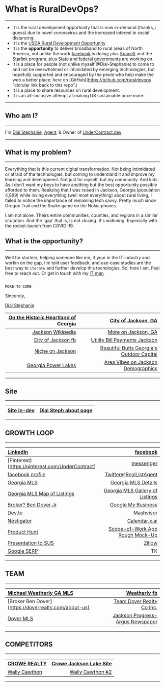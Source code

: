 # What is RuralDevOps?
---
- It is the rural development opportunity that is now in-demand (thanks, i guess) due to novel coronavirus and the increased interest in social distancing. 
- It is the [USDA Rural Development Opportunity](https://www.rd.usda.gov/programs-services "List of programs & Services by USDA")
- It is the **opportunity** to deliver broadband to rural areas of North America, not unlike the work [facebook](https://connectivity.fb.com/rural-access/) is doing; plus [SpaceX](https://spacex.com) and the [Starlink](https://www.starlink.com/) program, plus [State](https://broadband.georgia.gov/) and [federal governments](https://www.usda.gov/broadband) are working on. 
- It is a place for people (not unlike myself @Dial-Stephanie) to come to and not be overwhelmed or intimidated by emerging technologies, but hopefully supported and encouraged by the peole who help make the web a better place; here on [GitHub](https://github.com/ruraldevops "cicrular link back to this repo".)
- It is a place to share resources on rural development.
- It is an all-inclusive attempt at making US sustainable once more. 

---

## Who am I?
---
I'm [Dial Stephanie](https://dialstephanie.ihouseelite.com/about), [Agent](https://dialedin.georgiamls.com), & Owner of [UnderContract.dev](https://dialstephanie.ihouseelite.com "temp domain need help connecting SSL to iHouseWeb host and not getting any support")

---

## What is my problem? 
---
Everything that is this current digital transformation. Not being intimidated or afraid of the technologies, but coming to understand it and improve my learning and development. Not just for myself, but my community. And kids. As I don't want my boys to have anything but the best opportunity possible afforded to them. Realizing that I was raised in Jackson, Georgia (population 4,999) while loving everything (well most everything) about rural living, I failed to notice the importance of remaining tech savvy. Pretty much since Oregon Trail and the Snake game on the Nokia phones. 

I am not alone. Theirs entire communities, counties, and regions in a similar situtation. And the 'gap' that is, is not closing. It's widening. Especially with the rocket-launch from COVID-19. 

## What is the opportunity? 
---
Well for starters, helping someone like me, if your in the IT industry and workin on the gap, I'm told user feedback, and use-case studies are the best way to `iterate` and further develop this tecnologies. So, here I am. Feel free to reach out. Or get in touch with my [IT man](https://oudcollective.github.io/Qualitative-Self "wannabe IT man, struggling with further proficiency himself, while being a boot-strapped entity in partnership to develop a shared dream; sustainable living in rural Georgia")

```

MORE TO COME 

```


Sincerely, 


[Dial Stephanie](https://mailto:DialSteph@undercontract.dev)


[On the Historic Heartland of Georgia](https://www.exploregeorgia.org/region/historic-heartland) | [City of Jackson, GA](https://www.cityofjacksonga.com/)    
---:|---:    
[Jackson Wikipedia](https://en.wikipedia.org/wiki/Jackson,_Georgia) | [More on Jackson, GA](https://www.exploregeorgia.org/city/jackson)
[City of Jackson fb](https://www.facebook.com/CityofJacksonGA/) | [Utility Bill Payments Jackson](https://www.municipalonlinepayments.com/jacksonga/utilities)   
[Niche on Jackson](https://www.niche.com/places-to-live/jackson-butts-ga/) | [Beautiful Butts Georgia's Outdoor Capital](https://buttscountyga.com/)    
[Georgia Power Lakes](http://georgiapowerlakes.com/lakejackson/) | [Area Vibes on Jackson Demographics](https://www.areavibes.com/jackson-ga/demographics/)

---

## Site   
---

[Site in-dev](https://dialstephanie.ihouseelite.com) | [Dial Steph about page](https://dialstephanie.ihouseelite.com/about)   
 ---:|---:

---

## GROWTH LOOP 
---

 [LinkedIn](https://linkedin.com/in/dial-stephanie) | [facebook](https://facebook.com/BrokerBenDover) 
:---|---:    
| [Pinterest)(https://pinterest.com/UnderContract) | [messenger](https://m.me/BrokerBenDover)    
[facebook profile](https://facebook.com/dial-stephanie) | [Twitter@RealListAgent](https://twitter.com/RealListAgent)
[Georgia MLS](https://dialedin.georgiamls.com) | [Georgia MLS Details](https://www.georgiamls.com/real-estate-agents/detail.cfm?agentID=DIALSTEPHANI)  
[Georgia MLS Map of Listings](https://dialedin.georgiamls.com/real-estate/search-action.cfm?gtyp=ln&orderBy=g&sid=0&styp=sale&ln=8753992,8833330,8726518,8840641,8847406,8838299,8840636,8739231,8655964,8733819,8700732,8725519,8617907,8675387,8642945,8534307,8624345,8595763,8538124,8609215,8560248&sdsp=m&start=13) | [Georgia MLS Gallery of Listings](https://dialedin.georgiamls.com/real-estate/search-action.cfm?gtyp=ln&orderBy=g&sid=0&styp=sale&ln=8753992,8833330,8726518,8840641,8847406,8838299,8840636,8739231,8655964,8733819,8700732,8725519,8617907,8675387,8642945,8534307,8624345,8595763,8538124,8609215,8560248&sdsp=g&start=13) | [YC SUS](https://www.startupschool.org/companies/withWind "Technical Issues made us miss the last week of the build sprint, seems a toggle switch was more of an aesthetic thing than an action")    
[Broker? Ben Dover Jr](https://doverrealty.com/about-us "Seriously. Yes! In Butts! Two Tease 😉") | [Google My Business](https://jackson-lake-realty-dial-stephanie.business.site/) 
[Dev.to](https://dev.to/RealListAgent) | [Mashvisor](https://www.mashvisor.com/real-estate-agent/stephanie-dial/georgia/376372)
[Nestigator](https://www.nestigator.com/profile/l-47106419) | [Calendar.x.ai](https://calendar.x.ai/undercontract)    
[Product Hunt](https://www.producthunt.com/@reallistagent) | [Scope-of-Work App Rough Mock-Up](https://docs.google.com/spreadsheets/d/1E_RI52FqRS2iDa3biqCINliBtF1-rs4rIVJcw2ge1Vg/preview "YC said it could potentially be a platform")    
[Presentation to SUS](https://bit.ly/DialEdIn-YC-Sprint) | [Zillow](https://www.zillow.com/profile/stephl7335/)    
[Google SERP](https://www.google.com/search?q=dial+stephanie+rural+georgia+realty)  | TK

---

## TEAM 
---

[Michael Weatherly GA MLS](https://weatherlymic.georgiamls.com/) | [Weatherly fb](https://www.facebook.com/MikeWeatherlyRealtor/)   
:---|---: 
[Broker Ben Dover](https://doverrealty.com/about-us] | [Team Dover Realty Co Inc.](https://www.georgiamls.com/real-estate-offices/detail.cfm?officeID=DOVE)    
[Dover MLS](https://doverben.georgiamls.com/real-estate/search-action.cfm?gtyp=ln&orderBy=g&sid=0&styp=sale&ln=8556098,8061184,8736659,8849534,8428704,8685368,8384781,8731567,8582960,8644063,8594475,8559791,8575732,8509552,8535102,8574055,8566373,8428638,8507494,8492674,8473365,8531212,8408617,8432127,8385366,8473367,8384801,8438751,8423869,8423733,8443802,8383116,8402456,8426799,8423928,8392035,8362508,8288721,8296279,8280637,8219753,8084546&sdsp=m) | [Jackson Progress-Argus Newspaper](https://www.jacksonprogress-argus.com/news/local/jackson-ranked-among-best-places-to-live-in-georgia/article_5f88196f-ab0e-59ca-9c3c-fb04df56a73a.html)

---

## COMPETITORS    
---

[CROWE REALTY](https://www.crowerealtyga.com/) | [Crowe Jackson Lake Site](https://www.liveonjacksonlake.com/)    
:---|---:    
[Wally Cawthon](https://www.lakehomesjackson.com/) | [Wally Cawthon #2](https://www.lakehomes.com/georgia/jackson-lake/wally-cawthon)    

---

